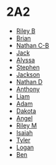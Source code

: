 # 2A2

* [Riley B]()
* [Brian]()
* [Nathan C-B]()
* [Jack]()
* [Alyssa]()
* [Stephen]()
* [Jackson]()
* [Nathan D]()
* [Anthony]()
* [Liam]()
* [Adam]()
* [Dakota]()
* [Angel]()
* [Riley M]()
* [Isaiah](https://github.com/IsaiahMontez)
* [Tyler]()
* [Logan]()
* [Ben]()
